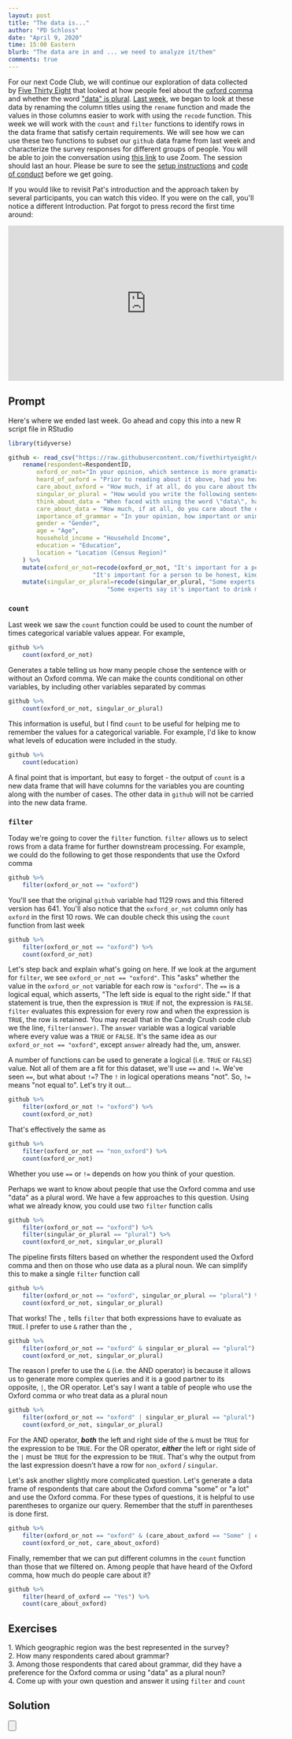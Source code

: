 ```yaml
---
layout: post
title: "The data is..."
author: "PD Schloss"
date: "April 9, 2020"
time: 15:00 Eastern
blurb: "The data are in and ... we need to analyze it/them"
comments: true
---
```


For our next Code Club, we will continue our exploration of data collected by [Five Thirty Eight](https://fivethirtyeight.com/features/elitist-superfluous-or-popular-we-polled-americans-on-the-oxford-comma/) that looked at how people feel about the [oxford comma](https://knowyourmeme.com/photos/946417) and whether the word ["data" is plural](https://en.wikipedia.org/wiki/Yes_(band)). [Last week](2020-04-02-the-data-are), we began to look at these data by renaming the column titles using the `rename` function and made the values in those columns easier to work with using the `recode` function. This week we will work with the `count` and `filter` functions to identify rows in the data frame that satisfy certain requirements. We will see how we can use these two functions to subset our `github` data frame from last week and characterize the survey responses for different groups of people. You will be able to join the conversation using [this link](https://zoom.us/j/593937827?pwd=ZUxNM3M4djdBVEM4VE5DKzlGZzhLZz09) to use Zoom. The session should last an hour. Please be sure to see the [setup instructions](/code_club/setup-instructions) and [code of conduct](/code_club/code-of-conduct) before we get going.

If you would like to revisit Pat's introduction and the approach taken by several participants, you can watch this video. If you were on the call, you'll notice a different Introduction. Pat forgot to press record the first time around:

<iframe style="margin: 0 auto;display:block;" width="560" height="315" src="https://www.youtube.com/embed/sAwXtHv6sNA" frameborder="0" allow="accelerometer; autoplay; encrypted-media; gyroscope; picture-in-picture" allowfullscreen></iframe>


## Prompt

Here's where we ended last week. Go ahead and copy this into a new R script file in RStudio

```R
library(tidyverse)

github <- read_csv("https://raw.githubusercontent.com/fivethirtyeight/data/master/comma-survey/comma-survey.csv") %>%
	rename(respondent=RespondentID,
		oxford_or_not="In your opinion, which sentence is more gramatically correct?",
		heard_of_oxford = "Prior to reading about it above, had you heard of the serial (or Oxford) comma?",
		care_about_oxford = "How much, if at all, do you care about the use (or lack thereof) of the serial (or Oxford) comma in grammar?",
		singular_or_plural = "How would you write the following sentence?",
		think_about_data = "When faced with using the word \"data\", have you ever spent time considering if the word was a singular or plural noun?",
		care_about_data = "How much, if at all, do you care about the debate over the use of the word \"data\" as a singluar or plural noun?",
		importance_of_grammar = "In your opinion, how important or unimportant is proper use of grammar?",
		gender = "Gender",
		age = "Age",
		household_income = "Household Income",
		education = "Education",
		location = "Location (Census Region)"
	) %>%
	mutate(oxford_or_not=recode(oxford_or_not, "It's important for a person to be honest, kind and loyal."="non_oxford",
						"It's important for a person to be honest, kind, and loyal."="oxford")) %>%
	mutate(singular_or_plural=recode(singular_or_plural, "Some experts say it's important to drink milk, but the data is inconclusive."="singular",
							"Some experts say it's important to drink milk, but the data are inconclusive."="plural"))
```

### `count`

Last week we saw the `count` function could be used to count the number of times categorical variable values appear. For example,

```R
github %>%
	count(oxford_or_not)
```

Generates a table telling us how many people chose the sentence with or without an Oxford comma. We can make the counts conditional on other variables, by including other variables separated by commas

```R
github %>%
	count(oxford_or_not, singular_or_plural)
```

This information is useful, but I find `count` to be useful for helping me to remember the values for a categorical variable. For example, I'd like to know what levels of education were included in the study.

```R
github %>%
	count(education)
```

A final point that is important, but easy to forget - the output of `count` is a new data frame that will have columns for the variables you are counting along with the number of cases. The other data in `github` will not be carried into the new data frame.


### `filter`

Today we're going to cover the `filter` function. `filter` allows us to select rows from a data frame for further downstream processing. For example, we could do the following to get those respondents that use the Oxford comma

```R
github %>%
	filter(oxford_or_not == "oxford")
```

You'll see that the original `github` variable had 1129 rows and this filtered version has 641. You'll also notice that the `oxford_or_not` column only has `oxford` in the first 10 rows. We can double check this using the `count` function from last week

```R
github %>%
	filter(oxford_or_not == "oxford") %>%
	count(oxford_or_not)
```

Let's step back and explain what's going on here. If we look at the argument for `filter`, we see `oxford_or_not == "oxford"`. This "asks" whether the value in the `oxford_or_not` variable for each row is `"oxford"`. The `==` is a logical equal, which asserts, "The left side is equal to the right side." If that statement is true, then the expression is `TRUE` if not, the expression is `FALSE`. `filter` evaluates this expression for every row and when the expression is `TRUE`, the row is retained. You may recall that in the Candy Crush code club we the line, `filter(answer)`. The `answer` variable was a logical variable where every value was a `TRUE` or `FALSE`. It's the same idea as our `oxford_or_not == "oxford"`, except `answer` already had the, um, answer.

A number of functions can be used to generate a logical (i.e. `TRUE` or `FALSE`) value. Not all of them are a fit for this dataset, we'll use `==` and `!=`. We've seen `==`, but what about `!=`? The `!` in logical operations means "not". So, `!=` means "not equal to". Let's try it out...

```R
github %>%
	filter(oxford_or_not != "oxford") %>%
	count(oxford_or_not)
```

That's effectively the same as

```R
github %>%
	filter(oxford_or_not == "non_oxford") %>%
	count(oxford_or_not)
```

Whether you use `==` or `!=` depends on how you think of your question.

Perhaps we want to know about people that use the Oxford comma and use "data" as a plural word. We have a few approaches to this question. Using what we already know, you could use two `filter` function calls

```R
github %>%
	filter(oxford_or_not == "oxford") %>%
	filter(singular_or_plural == "plural") %>%
	count(oxford_or_not, singular_or_plural)
```

The pipeline firsts filters based on whether the respondent used the Oxford comma and then on those who use data as a plural noun. We can simplify this to make a single `filter` function call

```R
github %>%
	filter(oxford_or_not == "oxford", singular_or_plural == "plural") %>%
	count(oxford_or_not, singular_or_plural)
```

That works! The `,` tells `filter` that both expressions have to evaluate as `TRUE`. I prefer to use `&` rather than the `,`

```R
github %>%
	filter(oxford_or_not == "oxford" & singular_or_plural == "plural") %>%
	count(oxford_or_not, singular_or_plural)
```

The reason I prefer to use the `&` (i.e. the AND operator) is because it allows us to generate more complex queries and it is a good partner to its opposite, `|`, the OR operator. Let's say I want a table of people who use the Oxford comma or who treat data as a plural noun

```R
github %>%
	filter(oxford_or_not == "oxford" | singular_or_plural == "plural") %>%
	count(oxford_or_not, singular_or_plural)
```

For the AND operator, ***both*** the left and right side of the `&` must be `TRUE` for the expression to be `TRUE`. For the OR operator, ***either*** the left or right side of the `|` must be `TRUE`  for the expression to be `TRUE`. That's why the output from the last expression doesn't have a row for `non_oxford` / `singular`.

Let's ask another slightly more complicated question. Let's generate a data frame of respondents that care about the Oxford comma "some" or "a lot" and use the Oxford comma. For these types of questions, it is helpful to use parentheses to organize our query. Remember that the stuff in parentheses is done first.

```R
github %>%
	filter(oxford_or_not == "oxford" & (care_about_oxford == "Some" | care_about_oxford == "A lot")) %>%
	count(oxford_or_not, care_about_oxford)
```

Finally, remember that we can put different columns in the `count` function than those that we filtered on. Among people that have heard of the Oxford comma, how much do people care about it?

```R
github %>%
	filter(heard_of_oxford == "Yes") %>%
	count(care_about_oxford)
```


## Exercises

1\. Which geographic region was the best represented in the survey?  
2\. How many respondents cared about grammar?  
3\. Among those respondents that cared about grammar, did they have a preference for the Oxford comma or using "data" as a plural noun?  
4\. Come up with your own question and answer it using `filter` and `count`  


## Solution
<input type="button" class="hideshow">
<div markdown="1" style="display:none;">
1. Which geographic region was the best represented in the survey?

```R
github %>%
	count(location)
```

Pacific


2. How many respondents cared about grammar?

```R
github %>%
	filter(importance_of_grammar == "Somewhat important" | importance_of_grammar == "Very important")
```

1021

3. Among those respondents that cared about grammar, did they have a preference for the Oxford comma or using "data" as a plural noun?

```R
github %>%
	filter(importance_of_grammar == "Somewhat important" | importance_of_grammar == "Very important") %>%
	count(oxford_or_not, singular_or_plural)
```

4. Come up with your own question and answer it using `filter` and `count`

Are older people more likely to use singular or plural?

```R
github %>%
	count(age)

github %>%
	count(singular_or_plural)

github %>%
	filter(age == "45-60" | age == ">60") %>%
	count(singular_or_plural)
```

```
> github %>%
+ count(singular_or_plural)
# A tibble: 3 x 2
  singular_or_plural     n
  <chr>              <int>
1 plural               228
2 singular             865
3 NA                    36
>
> github %>%
+ filter(age == "45-60" | age == ">60") %>%
+ count(singular_or_plural)
# A tibble: 2 x 2
  singular_or_plural     n
  <chr>              <int>
1 plural                64
2 singular             226
>
```

Meh. how about the oxford comma?

```R
github %>%
	count(oxford_or_not)

github %>%
	filter(age == "45-60" | age == ">60") %>%
	count(oxford_or_not)
```

```
> github %>%
+ count(oxford_or_not)
# A tibble: 2 x 2
  oxford_or_not     n
  <chr>         <int>
1 non_oxford      488
2 oxford          641
>
> github %>%
+ filter(age == "45-60" | age == ">60") %>%
+ count(oxford_or_not)
# A tibble: 2 x 2
  oxford_or_not     n
  <chr>         <int>
1 non_oxford      148
2 oxford          142
```

Older people are less likely to use the Oxford comma

</div>
